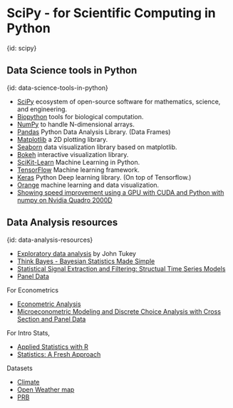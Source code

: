 # SciPy - for Scientific Computing in Python
{id: scipy}

## Data Science tools in Python
{id: data-science-tools-in-python}

* [SciPy](https://www.scipy.org/) ecosystem of open-source software for mathematics, science, and engineering.
* [Biopython](https://biopython.org/) tools for biological computation.
* [NumPy](http://www.numpy.org/) to handle N-dimensional arrays.
* [Pandas](https://pandas.pydata.org/) Python Data Analysis Library. (Data Frames)
* [Matplotlib](http://matplotlib.org/) a 2D plotting library.
* [Seaborn](https://seaborn.pydata.org/) data visualization library based on matplotlib.
* [Bokeh](https://bokeh.pydata.org/) interactive visualization library.
* [SciKit-Learn](http://scikit-learn.org/) Machine Learning in Python.
* [TensorFlow](https://www.tensorflow.org/) Machine learning framework.
* [Keras](https://keras.io/) Python Deep learning library. (On top of Tensorflow.)
* [Orange](https://orange.biolab.si/) machine learning and data visualization.
* [Showing speed improvement using a GPU with CUDA and Python with numpy on Nvidia Quadro 2000D](https://code-maven.com/showing-speed-improvement-with-gpu-cuda-numpy)



## Data Analysis resources
{id: data-analysis-resources}

* [Exploratory data analysis](https://en.wikipedia.org/wiki/Exploratory_data_analysis) by John Tukey
* [Think Bayes - Bayesian Statistics Made Simple](http://www.greenteapress.com/thinkbayes/thinkbayes.pdf)
* [Statistical Signal Extraction and Filtering: Structual Time Series Models](https://www.le.ac.uk/users/dsgp1/ERCSTUFF/ercimstruct.pdf)
* [Panel Data](https://en.wikipedia.org/wiki/Panel_data )


For Econometrics


* [Econometric Analysis](http://pages.stern.nyu.edu/~wgreene/Text/econometricanalysis.htm)
* [Microeconometric Modeling and Discrete Choice Analysis with Cross Section and Panel Data](http://people.stern.nyu.edu/wgreene/Microeconometrics.htm)


For Intro Stats,


* [Applied Statistics with R](https://daviddalpiaz.github.io/appliedstats/)
* [Statistics: A Fresh Approach](https://www.amazon.com/Statistics-Approach-Donald-H-Sanders/dp/0070546789)



Datasets


* [Climate](http://www.worldclim.org/)
* [Open Weather map](https://openweathermap.org/bulk)
* [PRB](https://www.prb.org/)





